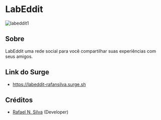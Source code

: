 # LabEddit

![labeddit1](https://user-images.githubusercontent.com/31461569/131919513-0dfaf7de-61a2-405e-b18e-12245889bbb7.png)

## Sobre

LabEddit uma rede social para você compartilhar suas experiências com seus amigos. 

## Link do Surge

- https://labeddit-rafansilva.surge.sh

## Créditos
- [Rafael N. Silva](https://github.com/rafansilva) (Developer)
